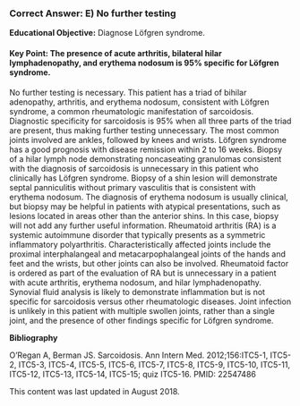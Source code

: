 
### Correct Answer: E) No further testing 

**Educational Objective:** Diagnose Löfgren syndrome.

#### **Key Point:** The presence of acute arthritis, bilateral hilar lymphadenopathy, and erythema nodosum is 95% specific for Löfgren syndrome.

No further testing is necessary. This patient has a triad of bihilar adenopathy, arthritis, and erythema nodosum, consistent with Löfgren syndrome, a common rheumatologic manifestation of sarcoidosis. Diagnostic specificity for sarcoidosis is 95% when all three parts of the triad are present, thus making further testing unnecessary. The most common joints involved are ankles, followed by knees and wrists. Löfgren syndrome has a good prognosis with disease remission within 2 to 16 weeks.
Biopsy of a hilar lymph node demonstrating noncaseating granulomas consistent with the diagnosis of sarcoidosis is unnecessary in this patient who clinically has Löfgren syndrome.
Biopsy of a shin lesion will demonstrate septal panniculitis without primary vasculitis that is consistent with erythema nodosum. The diagnosis of erythema nodosum is usually clinical, but biopsy may be helpful in patients with atypical presentations, such as lesions located in areas other than the anterior shins. In this case, biopsy will not add any further useful information.
Rheumatoid arthritis (RA) is a systemic autoimmune disorder that typically presents as a symmetric inflammatory polyarthritis. Characteristically affected joints include the proximal interphalangeal and metacarpophalangeal joints of the hands and feet and the wrists, but other joints can also be involved. Rheumatoid factor is ordered as part of the evaluation of RA but is unnecessary in a patient with acute arthritis, erythema nodosum, and hilar lymphadenopathy.
Synovial fluid analysis is likely to demonstrate inflammation but is not specific for sarcoidosis versus other rheumatologic diseases. Joint infection is unlikely in this patient with multiple swollen joints, rather than a single joint, and the presence of other findings specific for Löfgren syndrome.

**Bibliography**

O’Regan A, Berman JS. Sarcoidosis. Ann Intern Med. 2012;156:ITC5-1, ITC5-2, ITC5-3, ITC5-4, ITC5-5, ITC5-6, ITC5-7, ITC5-8, ITC5-9, ITC5-10, ITC5-11, ITC5-12, ITC5-13, ITC5-14, ITC5-15; quiz ITC5-16. PMID: 22547486

This content was last updated in August 2018.
